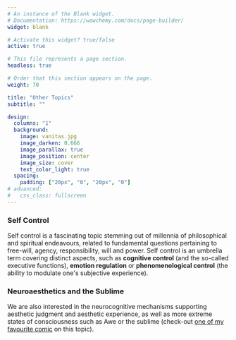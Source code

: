```yaml
---
# An instance of the Blank widget.
# Documentation: https://wowchemy.com/docs/page-builder/
widget: blank

# Activate this widget? true/false
active: true

# This file represents a page section.
headless: true

# Order that this section appears on the page.
weight: 70

title: "Other Topics"
subtitle: ""

design:
  columns: "1"
  background:
    image: vanitas.jpg
    image_darken: 0.666
    image_parallax: true
    image_position: center
    image_size: cover
    text_color_light: true
  spacing:
    padding: ["20px", "0", "20px", "0"]
# advanced:
#   css_class: fullscreen
---
```


### Self Control

Self control is a fascinating topic stemming out of millennia of philosophical and spiritual endeavours, related to fundamental questions pertaining to free-will, agency, responsibility, will and power. Self control is an umbrella term covering distinct aspects, such as **cognitive control** (and the so-called executive functions), **emotion regulation** or **phenomenological control** (the ability to modulate one's subjective experience).


### Neuroaesthetics and the Sublime

We are also interested in the neurocognitive mechanisms supporting aesthetic judgment and aesthetic experience, as well as more extreme states of consciousness such as Awe or the sublime (check-out [one of my favourite comic](https://existentialcomics.com/comic/18) on this topic).
